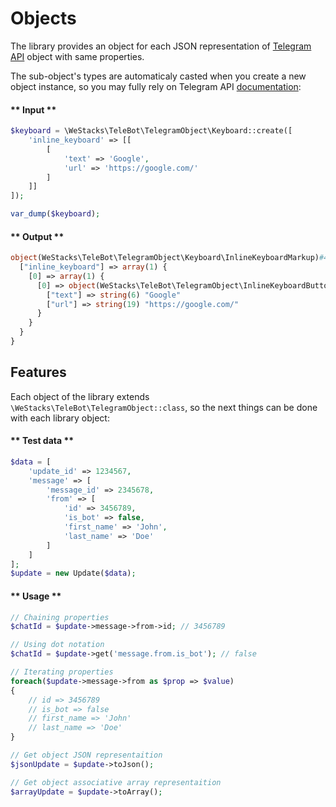 # Objects

The library provides an object for each JSON representation of [Telegram API](https://core.telegram.org/bots/api#available-types) object with same properties.

The sub-object's types are automaticaly casted when you create a new object instance, so you may fully rely on Telegram API [documentation](https://core.telegram.org/bots/api):

<!-- tabs:start -->

#### ** Input **

```php
$keyboard = \WeStacks\TeleBot\TelegramObject\Keyboard::create([
    'inline_keyboard' => [[
        [
            'text' => 'Google',
            'url' => 'https://google.com/'
        ]
    ]]
]);

var_dump($keyboard);
```

#### ** Output **

```php
object(WeStacks\TeleBot\TelegramObject\Keyboard\InlineKeyboardMarkup)#448 (1) {
  ["inline_keyboard"] => array(1) {
    [0] => array(1) {
      [0] => object(WeStacks\TeleBot\TelegramObject\InlineKeyboardButton)#447 (2) {
        ["text"] => string(6) "Google"
        ["url"] => string(19) "https://google.com/"
      }
    }
  }
}
```

<!-- tabs:end -->

## Features

Each object of the library extends `\WeStacks\TeleBot\TelegramObject::class`, so the next things can be done with each library object:
<!-- tabs:start -->

#### ** Test data **

```php
$data = [
    'update_id' => 1234567,
    'message' => [
        'message_id' => 2345678,
        'from' => [
            'id' => 3456789,
            'is_bot' => false,
            'first_name' => 'John',
            'last_name' => 'Doe'
        ]
    ]
];
$update = new Update($data);
```

#### ** Usage **

```php
// Chaining properties
$chatId = $update->message->from->id; // 3456789

// Using dot notation
$chatId = $update->get('message.from.is_bot'); // false

// Iterating properties
foreach($update->message->from as $prop => $value)
{
    // id => 3456789
    // is_bot => false
    // first_name => 'John'
    // last_name => 'Doe'
}

// Get object JSON representaition
$jsonUpdate = $update->toJson();

// Get object associative array representaition
$arrayUpdate = $update->toArray();
```

<!-- tabs:end -->
